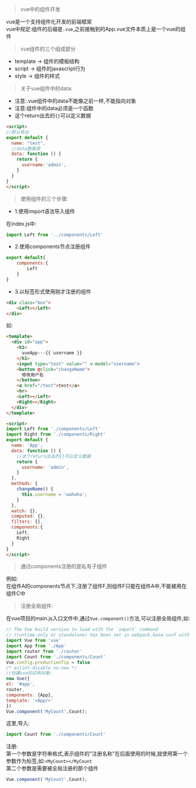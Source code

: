 > vue中的组件开发

vue是一个支持组件化开发的前端框架  
vue中规定:组件的后缀是`.vue`,之前接触到的App.vue文件本质上是一个vue的组件

> vue组件的三个组成部分
* template -> 组件的模板结构
* script -> 组件的javascript行为
* style -> 组件的样式

> 关于vue组件中的data:

* 注意:.vue组件中的data不能像之前一样,不能指向对象
* 注意:组件中的data必须是一个函数
* 这个return出去的`{}`可以定义数据

```html
<script>
//默认导出
export default {
  name: "test",
  //data数据源
  data: function () {
    return {
      username:'admin',
    }
  }
}
</script>
```

> 使用组件的三个步骤:

* 1.使用import语法导入组件  

在index.js中:  
```js
import Left from '../components/Left'
```

* 2.使用components节点注册组件
```js
export default{
    components:{
        Left
    }
}
```

* 3.以标签形式使用刚才注册的组件

```html
<div class="box">
    <Left></Left>
</div>
```

如:
```html
<template>
  <div id="app">
    <h1>
      vueApp---{{ username }}
    </h1>
    <input type="text" value="" v-model="username">
    <button @click="changeName">
      修改用户名
    </button>
    <a href="/test">test</a>
    <hr>
    <Left></Left>
    <Right></Right>
  </div>
</template>

<script>
import Left from './components/Left'
import Right from './components/Right'
export default {
  name: 'App',
  data: function () {
    //这个return出去的{}可以定义数据
    return {
      username: 'admin',
    }
  },
  methods: {
    changeName() {
      this.username = 'wahaha';
    }
  },
  watch: {},
  computed: {},
  filters: {},
  components:{
    Left,
    Right
  }
}
</script>
```

> 通过components注册的是私有子组件

例如:  
在组件A的components节点下,注册了组件F,则组件F只能在组件A中,不能被用在组件C中

> 注册全局组件:

在vue项目的main.js入口文件中,通过`Vue.component()`方法,可以注册全局组件,如:

```js
// The Vue build version to load with the `import` command
// (runtime-only or standalone) has been set in webpack.base.conf with an alias.
import Vue from 'vue'
import App from './App'
import router from './router'
import Count from './components/Count'
Vue.config.productionTip = false
/* eslint-disable no-new */
//创建vue的实例对象:
new Vue({
el: '#app',
router,
components: {App},
template: '<App/>'
})
Vue.component('MyCount',Count);
```

这里,导入:
```js
import Count from './components/Count'
```
注册:  
第一个参数是字符串格式,表示组件的"注册名称"在后面使用的时候,就使用第一个参数作为标签,如:`<MyCount></MyCount`  
第二个参数是需要被全局注册的那个组件
```js
Vue.component('MyCount',Count);
```





